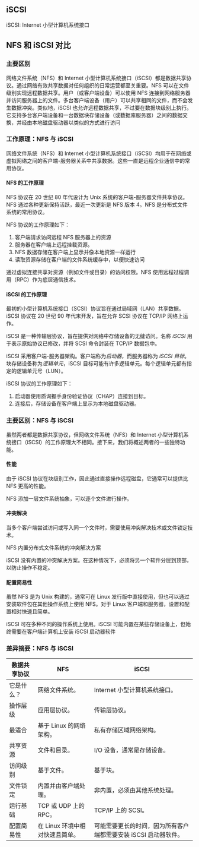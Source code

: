 ## iSCSI

iSCSI: Internet 小型计算机系统接口

## NFS 和 iSCSI 对比

### 主要区别

网络文件系统（NFS）和 Internet 小型计算机系统接口（iSCSI）都是数据共享协议。通过网络有效共享数据对任何组织的日常运营都至关重要。NFS 可以在文件级别实现远程数据共享。用户（或客户端设备）可以使用 NFS 连接到网络服务器并访问服务器上的文件。多台客户端设备（用户）可以共享相同的文件，而不会发生数据冲突。类似地，iSCSI 也允许远程数据共享，不过要在数据块级别上执行。它支持多台客户端设备和一台数据块存储设备（或数据库服务器）之间的数据交换，并经由本地磁盘驱动器以类似的方式进行访问

### 工作原理：NFS 与 iSCSI

网络文件系统（NFS）和 Internet 小型计算机系统接口（iSCSI）均用于在网络或虚拟网络之间的客户端-服务器关系中共享数据。这些一直是远程企业通信中的常用协议。

#### NFS 的工作原理

NFS 协议在 20 世纪 80 年代设计为 Unix 系统的客户端-服务器文件共享协议。NFS 通过各种更新保持活跃，最近一次更新是 NFS 版本 4。NFS 是分布式文件系统的常用协议。

NFS 协议的工作原理如下：

1. 客户端请求访问远程 NFS 服务器上的资源
2. 服务器在客户端上远程挂载资源。
3. NFS 数据存储在客户端上显示并像本地资源一样运行
4. 读取资源存储在客户端的文件系统缓存中，以便快速访问

通过虚拟连接共享对资源（例如文件或目录）的访问权限。NFS 使用远程过程调用（RPC）作为底层通信技术。 

#### iSCSI 的工作原理

最初的小型计算机系统接口（SCSI）协议旨在通过局域网（LAN）共享数据。iSCSI 协议在 20 世纪 90 年代末开发，旨在允许 SCSI 协议在 TCP/IP 网络上运作。

iSCSI 是一种传输层协议，旨在提供对网络中存储设备的无缝访问。名称 *iSCSI* 用于表示原始协议已修改，并将 SCSI 命令封装在 TCP/IP 数据包中。 

iSCSI 采用客户端-服务器架构。客户端称为*启动器*，而服务器称为 *iSCSI 目标*。块存储设备称为*逻辑单元*，iSCSI 目标可能有许多逻辑单元。每个逻辑单元都有指定的逻辑单元号（LUN）。

iSCSI 协议的工作原理如下：

1. 启动器使用质询握手身份验证协议（CHAP）连接到目标。
2. 连接后，存储设备在客户端上显示为本地磁盘驱动器。

### 主要区别：NFS 与 iSCSI

虽然两者都是数据共享协议，但网络文件系统（NFS）和 Internet 小型计算机系统接口（iSCSI）的工作原理大不相同。接下来，我们将概述两者的一些独特功能。

#### 性能

由于 iSCSI 协议在块级别工作，因此通过直接操作远程磁盘，它通常可以提供比 NFS 更高的性能。

NFS 添加一层文件系统抽象，可以逐个文件进行操作。

#### 冲突解决

当多个客户端尝试访问或写入同一个文件时，需要使用冲突解决技术或文件锁定技术。

NFS 内置分布式文件系统的冲突解决方案

iSCSI 没有内置的冲突解决方案。在这种情况下，必须将另一个软件分层到顶部，以防止操作不稳定。

#### 配置简易性

虽然 NFS 是为 Unix 构建的，通常可在 Linux 发行版中直接使用，但也可以通过安装软件包在其他操作系统上使用 NFS。对于 Linux 客户端和服务器，设置和配置相对快速且简单。

iSCSI 可在多种不同的操作系统上使用。iSCSI 可能内置在某些存储设备上，但始终需要在客户端计算机上安装 iSCSI 启动器软件

### 差异摘要：NFS 与 iSCSI

| 数据共享协议 | **NFS**                         | **iSCSI**                                                    |
| ------------ | ------------------------------- | ------------------------------------------------------------ |
| 它是什么？   | 网络文件系统。                  | Internet 小型计算机系统接口。                                |
| 操作层级     | 应用层协议。                    | 传输层协议。                                                 |
| 最适合       | 基于 Linux 的网络架构。         | 私有存储区域网络架构。                                       |
| 共享资源     | 文件和目录。                    | I/O 设备，通常是存储设备。                                   |
| 访问级别     | 基于文件。                      | 基于块。                                                     |
| 文件锁定     | 内置并由客户端处理。            | 非内置，必须由其他系统处理。                                 |
| 运行基础     | TCP 或 UDP 上的 RPC。           | TCP/IP 上的 SCSI。                                           |
| 配置简易性   | 在 Linux 环境中相对快速且简单。 | 可能需要更长的时间，因为所有客户端都需要安装 iSCSI 启动器软件。 |

